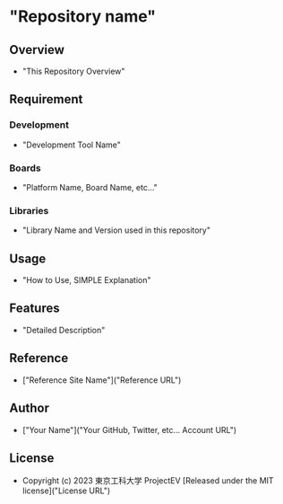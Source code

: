# "Repository name"

## Overview
- "This Repository Overview"

## Requirement
### Development
- "Development Tool Name"
### Boards
- "Platform Name, Board Name, etc..."
### Libraries
- "Library Name and Version used in this repository"

## Usage
- "How to Use, SIMPLE Explanation"

## Features
- "Detailed Description"

## Reference
- ["Reference Site Name"]("Reference URL")

## Author
- ["Your Name"]("Your GitHub, Twitter, etc... Account URL")

## License
- Copyright (c) 2023 東京工科大学 ProjectEV [Released under the MIT license]("License URL")
